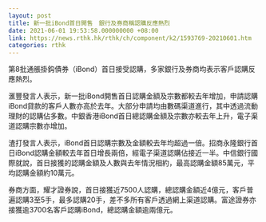 ```yaml
---
layout: post
title: 新一批iBond首日開售　銀行及券商稱認購反應熱烈
date: 2021-06-01 19:53:58.000000000 +08:00
link: https://news.rthk.hk/rthk/ch/component/k2/1593769-20210601.htm
categories: rthk
---
```


第8批通脹掛鈎債券（iBond）首日接受認購，多家銀行及券商均表示客戶認購反應熱烈。

滙豐發言人表示，新一批iBond開售首日認購金額及宗數都較去年增加，申請認購iBond貸款的客戶人數亦高於去年。大部分申請均由數碼渠道進行，其中透過流動理財的認購佔多數。中銀香港iBond首日總認購金額及宗數亦較去年上升，電子渠道認購宗數亦增加。

渣打發言人表示，iBond首日認購宗數及金額較去年均超過一倍。招商永隆銀行首日iBond認購金額較去年首日增長兩倍，經電子渠道認購佔接近一半。中信銀行國際就說，首日接獲的認購金額及人數與去年情況相約，最高認購金額85萬元，平均認購金額約10萬元。

券商方面，耀才證券說，首日接獲近7500人認購，總認購金額近4億元，客戶普遍認購3至5手，最多認購20手，差不多所有客戶透過網上渠道認購。富途證券亦接獲逾3700名客戶認購iBond，總認購金額逾兩億元。
